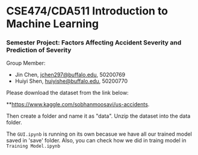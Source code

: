 # CSE474/CDA511 Introduction to Machine Learning
### Semester Project: Factors Affecting Accident Severity and Prediction of Severity

Group Member: 
- Jin Chen,    jchen297@buffalo.edu, 50200769
- Huiyi Shen,  huiyishe@buffalo.edu, 50200770   

Please download the dataset from the link below: 

**https://www.kaggle.com/sobhanmoosavi/us-accidents.

Then create a folder and name it as "data". Unzip the dataset into the data folder.

The `GUI.ipynb` is running on its own becasue we have all our trained model saved in 'save' folder.
Also, you can check how we did in traing model in `Training Model.ipynb`

